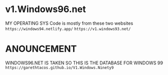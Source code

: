 # v1.Windows96.net
MY OPERATING SYS
Code is mostly from these two websites
``` https://windows94.netlify.app/ ```
``` https://v1.windows93.net/ ```
# ANOUNCEMENT
WINDOWS96.NET IS TAKEN SO THIS IS THE DATABASE FOR WINDOWS 99
``` https://garethtacos.github.io/V1.Windows.Ninety9 ```
